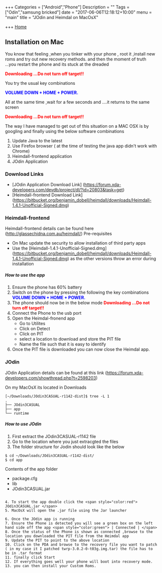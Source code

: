 +++
Categories = ["Android","Phone"]
Description = ""
Tags = ["Odin","samsung bricked"]
date = "2017-06-06T12:18:12+10:00"
menu = "main"
title = "JOdin and Heimdal on MacOsX"

+++
[Home](http://localhost:1313/)
## Installation on Mac

You know that feeling ,when you tinker with your phone , root it ,install new roms and try out new recovery methods.
and then the moment of truth ...you restart the phone and its stuck at the dreaded


<span style="color:red"> **Downloading ...Do not turn off target!!** </span>


You try the usual key combinations


<span style="color:blue"> **VOLUME DOWN + HOME + POWER.** </span>



All at the same time ,wait for a few seconds and ....it returns to the same screen


<span style="color:red"> **Downloading ...Do not turn off target!!** </span>



The way I have managed to get out of this situation on a MAC OSX is by googling and finally using the below software combinations

1. Update Java to the latest
2. Use Firefox browser ( at the time of testing the java app didn't work with Chrome)
3. Heimdall-frontend application
4. JOdin Application

### Download Links

- [JOdin Application Download Link] (https://forum.xda-developers.com/devdb/project/dl/?id=20803&task=get)
- [Heimdall-frontend Download Link] (https://bitbucket.org/benjamin_dobell/heimdall/downloads/Heimdall-1.4.1-Unofficial-Signed.dmg)


### Heimdall-frontend

Heimdall-frontend details can be found here (http://glassechidna.com.au/heimdall/)
 Pre-requisites
   - On Mac update the security to allow installation of third party apps
   - Use the [Heimdall-1.4.1-Unofficial-Signed.dmg] (https://bitbucket.org/benjamin_dobell/heimdall/downloads/Heimdall-1.4.1-Unofficial-Signed.dmg) as the other versions throw an error during installation

##### How to use the app

1. Ensure the phone has 60% battery
2. Switch on the phone by pressing the following the key combinations
<span style="color:blue"> **VOLUME DOWN + HOME + POWER.** </span>
3. The phone should now be in the below mode
<span style="color:red"> **Downloading ...Do not turn off target!!** </span>
4. Connect the Phone to the usb port
5. Open the Heimdal-fronend app
   - Go to Utilites
   - Click on Detect
   - Click on PIT
   - select a location to download and store the PIT file
   - Name the file such that it is easy to identify
6. Once the PIT file is downloaded you can now close the Heimdal app.



### JOdin

JOdin Application details can be found at this link (https://forum.xda-developers.com/showthread.php?t=2598203)

On my MacOsX its located in Downloads

```
[~/Downloads/JOdin3CASUAL-r1142-dist]$ tree -L 1
.
├── JOdin3CASUAL
├── app
└── runtime
```

##### How to use JOdin

1. First extract the JOdin3CASUAL-r1142 file
2. Go to the location where you just extracgted the files
3. The folder structure for Jodin should look like the below
```
$ cd ~/Downloads/JOdin3CASUAL-r1142-dist/
$ cd app

```
Contents of the app folder

- package.cfg
- lib
- JOdin3CASUAL.jar
```

4. To start the app double click the <span style="color:red"> JOdin3CASUAL.jar </span>
5. MacOsX will open the .jar file using the Jar launcher

6. Once the JOdin app is running
7. Ensure the Phone is detected you will see a green box on the left hand side off the app <span style="color:green"> | Connected | </span>
8. Once the status of the Phone is shown as connected ,browse to the location you downloaded the PIT file from the Heimdal app
9. Update the PIT to point to the above location
10. Click on the PDA and browse to the recovery file you want to patch ( in my case it I patched twrp-3.0.2-0-t03g.img.tar) the file has to be in .tar format
11. finally click Start
12. If everything goes well your phone will boot into recovery mode.
13. you can then install your Custom Roms.
